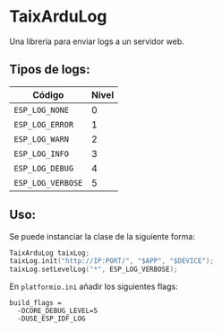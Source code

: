 # TaixArduLog

Una librería para enviar logs a un servidor web.

## Tipos de logs:
| Código 	          | Nivel |
|---	              |---	  |
| `ESP_LOG_NONE`    |0  	  |
| `ESP_LOG_ERROR`   |1  	  |
| `ESP_LOG_WARN` 	  |2  	  |
| `ESP_LOG_INFO` 	  |3  	  |
| `ESP_LOG_DEBUG`   |4  	  |
| `ESP_LOG_VERBOSE` |5      |

## Uso:
Se puede instanciar la clase de la siguiente forma:

``` C++
TaixArduLog taixLog;
taixLog.init("http://IP:PORT/", "$APP", "$DEVICE");
taixLog.setLevelLog("*", ESP_LOG_VERBOSE);
```

En `platformio.ini` añadir los siguientes flags:
```
build_flags =
  -DCORE_DEBUG_LEVEL=5
  -DUSE_ESP_IDF_LOG
```